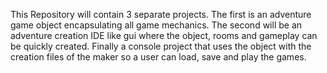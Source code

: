 This Repository will contain 3 separate projects.  The first is an adventure game object encapsulating all game mechanics.  The second will be an adventure creation IDE like gui where the object, rooms and gameplay can be quickly created.  Finally a console project that uses the object with the creation files of the maker so a user can load, save and play the games.

